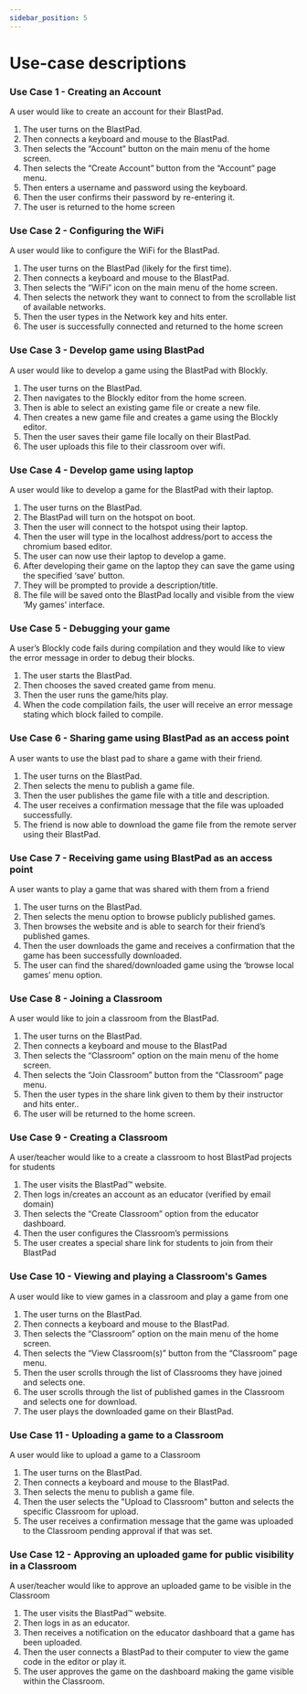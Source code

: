 ```yaml
---
sidebar_position: 5
---
```


# Use-case descriptions
### Use Case 1 - Creating an Account
A user would like to create an account for their BlastPad.

1. The user turns on the BlastPad.
2. Then connects a keyboard and mouse to the BlastPad.
3. Then selects the “Account” button on the main menu of the home screen.
4. Then selects the “Create Account” button from the “Account” page menu.
5. Then enters a username and password using the keyboard.
6. Then the user confirms their password by re-entering it.
7. The user is returned to the home screen

### Use Case 2 - Configuring the WiFi
A user would like to configure the WiFi for the BlastPad.

1. The user turns on the BlastPad (likely for the first time).
2. Then connects a keyboard and mouse to the BlastPad.
3. Then selects the “WiFi” icon on the main menu of the home screen.
4. Then selects the network they want to connect to from the scrollable list of available networks.
5. Then the user types in the Network key and hits enter.
6. The user is successfully connected and returned to the home screen

### Use Case 3 - Develop game using BlastPad
A user would like to develop a game using the BlastPad with Blockly.

1. The user turns on the BlastPad.
2. Then navigates to the Blockly editor from the home screen.
3. Then is able to select an existing game file or create a new file.
4. Then creates a new game file and creates a game using the Blockly editor.
5. Then the user saves their game file locally on their BlastPad.
6. The user uploads this file to their classroom over wifi. 

### Use Case 4 - Develop game using laptop
A user would like to develop a game for the BlastPad with their laptop.
1. The user turns on the BlastPad.
2. The BlastPad will turn on the hotspot on boot.
3. Then the user will connect to the hotspot using their laptop.
4. Then the user will type in the localhost address/port to access the chromium based editor.
5. The user can now use their laptop to develop a game.
6. After developing their game on the laptop they can save the game using the specified ‘save’ button.
7. They will be prompted to provide a description/title.
8. The file will be saved onto the BlastPad locally and visible from the view ‘My games’ interface.

### Use Case 5 - Debugging your game
A user’s Blockly code fails during compilation and they would like to view the error message in order to debug their blocks.

1. The user starts the BlastPad.
2. Then chooses the saved created game from menu.
3. Then the user runs the game/hits play.
4. When the code compilation fails, the user will receive an error message stating which 
block failed to compile.

### Use Case 6 - Sharing game using BlastPad as an access point
A user wants to use the blast pad to share a game with their friend.

1. The user turns on the BlastPad. 
2. Then selects the menu to publish a game file.
3. Then the user publishes the game file with a title and description.
4. The user receives a confirmation message that the file was uploaded successfully.
5. The friend is now able to download the game file from the remote server using their BlastPad.

### Use Case 7 - Receiving game using BlastPad as an access point
A user wants to play a game that was shared with them from a friend

1. The user turns on the BlastPad.
2. Then selects the menu option to browse publicly published games.
3. Then browses the website and is able to search for their friend’s published games.
4. Then the user downloads the game and receives a confirmation that the game has been successfully downloaded.
5. The user can find the shared/downloaded game using the ‘browse local games’ menu option.

### Use Case 8 - Joining a Classroom
A user would like to join a classroom from the BlastPad.

1. The user turns on the BlastPad.
2. Then connects a keyboard and mouse to the BlastPad
3. Then selects the “Classroom” option on the main menu of the home screen.
4. Then selects the “Join Classroom” button from the “Classroom” page menu.
5. Then the user types in the share link given to them by their instructor and hits enter..
6. The user will be returned to the home screen.

### Use Case 9 - Creating a Classroom
A user/teacher would like to a create a classroom to host BlastPad projects for students

1. The user visits the BlastPad™ website.
2. Then logs in/creates an account as an educator (verified by email domain)
3. Then selects the “Create Classroom” option from the educator dashboard.
4. Then the user configures the Classroom’s permissions
5. The user creates a special share link for students to join from their BlastPad

### Use Case 10 - Viewing and playing a Classroom's Games
A user would like to view games in a classroom and play a game from one

1. The user turns on the BlastPad.
2. Then connects a keyboard and mouse to the BlastPad.
3. Then selects the “Classroom” option on the main menu of the home screen.
4. Then selects the “View Classroom(s)” button from the “Classroom” page menu.
5. Then the user scrolls through the list of Classrooms they have joined and selects one.
6. The user scrolls through the list of published games in the Classroom and selects one for download.
7. The user plays the downloaded game on their BlastPad.

### Use Case 11 - Uploading a game to a Classroom
A user would like to upload a game to a Classroom

1. The user turns on the BlastPad.
2. Then connects a keyboard and mouse to the BlastPad.
3. Then selects the menu to publish a game file.
4. Then the user selects the "Upload to Classroom" button and selects the specific Classroom for upload.
5. The user receives a confirmation message that the game was uploaded to the Classroom pending approval if that was set.

### Use Case 12 - Approving an uploaded game for public visibility in a Classroom
A user/teacher would like to approve an uploaded game to be visible in the Classroom

1. The user visits the BlastPad™ website.
2. Then logs in as an educator.
3. Then receives a notification on the educator dashboard that a game has been uploaded.
4. Then the user connects a BlastPad to their computer to view the game code in the editor or play it.
5. The user approves the game on the dashboard making the game visible within the Classroom.